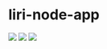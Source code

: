 # liri-node-app

<img src="https://github.com/biancaslmn/liri-node-app/blob/master/media/conert-this.gif">
<img src="https://github.com/biancaslmn/liri-node-app/blob/master/media/movie-this.gif">
<img src="https://github.com/biancaslmn/liri-node-app/blob/master/media/spotify-this.gif">

